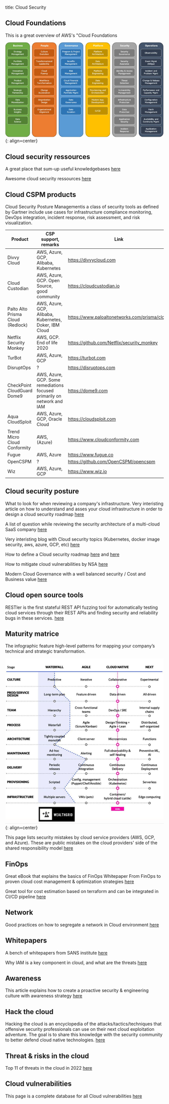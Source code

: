 title: Cloud Security

## Cloud Foundations

This is a great overview of AWS's "Cloud Foundations

![Cloud foundations](assets/cloud-foundations.jpeg){: align=center}

## Cloud security ressources

A great place that sum-up useful knowledgebases [here](https://www.nojones.net/cloud-security-resources)

Awesome cloud security ressources [here](https://github.com/4ndersonLin/awesome-cloud-security)

## Cloud CSPM products

Cloud Security Posture Managementis a class of security tools as defined by Gartner include use cases for infrastructure compliance monitoring, DevOps integration, incident response, risk assessment, and risk visualization.

Product | CSP support, remarks | Link
------------ | ------------- | ------------
Divvy Cloud | AWS, Azure, GCP, Alibaba, Kubernetes | <https://divvycloud.com>
Cloud Custodian | AWS, Azure, GCP. Open Source, good community | <https://cloudcustodian.io>
Palto Alto Prisma Cloud (Redlock) | AWS, Azure, GCP, Alibaba, Kubernetes, Doker, IBM Cloud | <https://www.paloaltonetworks.com/prisma/cloud>
Netflix Security Monkey | AWS, GCP. End of life 2020 | <https://github.com/Netflix/security_monkey>
TurBot | AWS, Azure, GCP | <https://turbot.com>
DisruptOps | ? | <https://disruptops.com>
CheckPoint CloudGuard Dome9 | AWS, Azure, GCP. Some remediations focused primarily on network and IAM | <https://dome9.com>
Aqua CloudSploit | AWS, Azure, GCP, Oracle Cloud | <https://cloudsploit.com>
Trend Micro Cloud Conformity | AWS, (Azure) | <https://www.cloudconformity.com>
Fugue | AWS, Azure | <https://www.fugue.co>
OpenCSPM | ? | <https://github.com/OpenCSPM/opencspm>
Wiz | AWS, Azure, GCP | <https://www.wiz.io>

## Cloud security posture

What to look for when reviewing a company's infrastructure. Very interisting article on how to understand and asses your cloud infrastructure in order to design a cloud security roadmap [here](https://www.marcolancini.it/2022/blog-cloud-security-infrastructure-review/)

A list of question while reviewing the security architecture of a multi-cloud SaaS company [here](https://roadmap.cloudsecdocs.com/infrastructure-review/)

Very interisting blog with Cloud security topics (Kubernetes, docker image security, aws, azure, GCP, etc) [here](https://cloudsecdocs.com/)

How to define a Cloud security roadmap [here](https://roadmap.cloudsecdocs.com/) and [here](https://www.marcolancini.it/cloud-security-strategies/)

How to mitigate cloud vulnerabilities by NSA [here](https://media.defense.gov/2020/Jan/22/2002237484/-1/-1/0/CSI-MITIGATING-CLOUD-VULNERABILITIES_20200121.PDF)

Modern Cloud Governance with a well balanced security / Cost and Business value [here](https://www.chrisfarris.com/post/cloud-gov/)

## Cloud open source tools

RESTler is the first stateful REST API fuzzing tool for automatically testing cloud services through their REST APIs and finding security and reliability bugs in these services. [here](https://github.com/microsoft/restler-fuzzer)

## Maturity matrice

The infographic feature high-level patterns for mapping your company’s technical and strategic transformation.

![Cloud security maturity matrice](assets/cloudsecurity-maturity.jpg){: align=center}

This page lists security mistakes by cloud service providers (AWS, GCP, and Azure). These are public mistakes on the cloud providers' side of the shared responsibility model [here](https://github.com/SummitRoute/csp_security_mistakes)

## FinOps

Great eBook that explains the basics of FinOps Whitepaper From FinOps to proven cloud cost management & optimization strategies [here](https://finopsinpractice.org)

Great tool for cost estimation based on terraform and can be integrated in CI/CD pipeline [here](https://github.com/infracost/infracost)

## Network

Good practices on how to segregate a network in Cloud environment [here](https://github.com/sergiomarotco/Network-segmentation-cheat-sheet)

## Whitepapers

A bench of whitepapers from SANS institute [here](https://www.sans.org/white-papers/?msc=main-nav)

Why IAM is a key component in cloud, and what are the threats [here](https://unit42.paloaltonetworks.com/iam-cloud-threat-research/)

## Awareness

This article explains how to create a proactive security & engineering culture with awareness strategy [here](https://medium.com/life-at-chime/monocle-how-chime-creates-a-proactive-security-engineering-culture-part-1-dedd3846127f)

## Hack the cloud

Hacking the cloud is an encyclopedia of the attacks/tactics/techniques that offensive security professionals can use on their next cloud exploitation adventure. The goal is to share this knowledge with the security community to better defend cloud native technologies. [here](https://hackingthe.cloud)

## Threat & risks in the cloud

Top 11 of threats in the cloud in 2022 [here](https://www.linkedin.com/pulse/top-11-des-menaces-sur-le-cloud-computing-en-2022-mohamed-abdennebi/?trackingId=tyHy8xy1SH2T6C3pY%2BEmTg%3D%3D)

## Cloud vulnerabilities

This page is a complete database for all Cloud vulnerabilities [here](https://www.cloudvulndb.org/results?q=)
